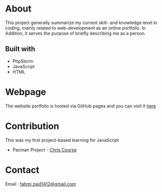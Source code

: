 # About

This project generally summarize my current skill- and knowledge level in coding, mainly related to web-development 
as an online portfolio. In Addition, it serves the purpose of briefly describing me as a person.
<br>

## Built with

* PhpStorm
* JavaScript
* HTML


# Webpage

The website portfolio is hosted via GitHub pages and you can visit it [here](https://zulfahmizaid.github.io/WebsitePortfolio/)

# Contribution

This was my first project-based learning for JavaScript
* Pacman Project - [Chris Course](https://youtu.be/5IMXpp3rohQ)

# Contact

Email : fahmi.zaid1412@gmail.com
